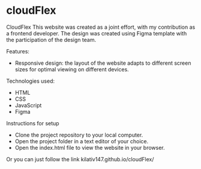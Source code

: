 # cloudFlex

CloudFlex
This website was created as a joint effort, with my contribution as a frontend developer. The design was created using Figma template with the participation of the design team.

Features:
- Responsive design: the layout of the website adapts to different screen sizes for optimal viewing on different devices.

Technologies used:
- HTML
- CSS
- JavaScript
- Figma

Instructions for setup
- Clone the project repository to your local computer.
- Open the project folder in a text editor of your choice.
- Open the index.html file to view the website in your browser.

Or you can just follow the link kilativ147.github.io/cloudFlex/

